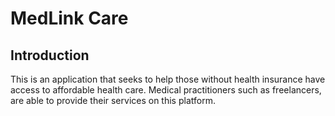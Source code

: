 # MedLink Care

## Introduction

This is an application that seeks to help those without health insurance have access to affordable health care. Medical practitioners such as freelancers, are able to provide their services on this platform.

